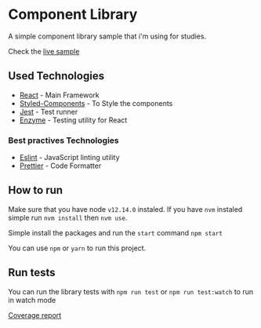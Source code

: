 # Component Library

A simple component library sample that i'm using for studies.

Check the [live sample](https://viegas.github.io/component-library/docs)

## Used Technologies

- [React](https://facebook.github.io/react/) - Main Framework
- [Styled-Components](https://styled-components.com/) - To Style the components
- [Jest](https://jestjs.io/) - Test runner
- [Enzyme](https://enzymejs.github.io/enzyme/) - Testing utility for React

### Best practives Technologies

- [Eslint](https://eslint.org/) - JavaScript linting utility
- [Prettier](https://prettier.io/) - Code Formatter

## How to run

Make sure that you have node `v12.14.0` instaled. If you have `nvm` instaled simple run `nvm install` then `nvm use`.

Simple install the packages and run the `start` command `npm start` 

You can use `npm` or `yarn` to run this project.

## Run tests

You can run the library tests with `npm run test` or `npm run test:watch` to run in watch mode

[Coverage report](https://viegas.github.io/component-library/coverage/lcov-report/)